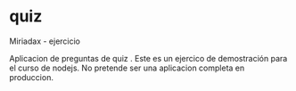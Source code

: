 # quiz
Miriadax - ejercicio

Aplicacion de preguntas de quiz . Este es un ejercico de demostración para el curso de nodejs.
No pretende ser  una aplicacion completa en produccion.
